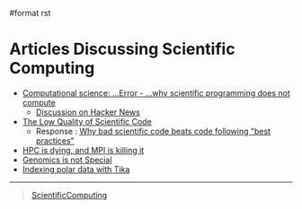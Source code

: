 \#format rst

Articles Discussing Scientific Computing
========================================

-   [Computational science: ...Error - ...why scientific programming does not compute](http://www.nature.com/news/2010/101013/full/467775a.html)
    -   [Discussion on Hacker News](https://news.ycombinator.com/item?id=2735537)
-   [The Low Quality of Scientific Code](http://techblog.bozho.net/the-astonishingly-low-quality-of-scientific-code/)
    -   Response : [Why bad scientific code beats code following "best practices"](http://yosefk.com/blog/why-bad-scientific-code-beats-code-following-best-practices.html)
-   [HPC is dying, and MPI is killing it](http://www.dursi.ca/hpc-is-dying-and-mpi-is-killing-it/)
-   [Genomics is not Special](https://www.biostars.org/p/119918/)
-   [Indexing polar data with Tika](http://events.linuxfoundation.org/sites/events/files/slides/Tika_Slides.pdf)

* * * * *

> [ScientificComputing](../ScientificComputing)
